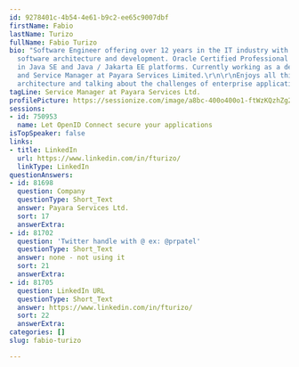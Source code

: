 ```yaml
---
id: 9278401c-4b54-4e61-b9c2-ee65c9007dbf
firstName: Fabio
lastName: Turizo
fullName: Fabio Turizo
bio: "Software Engineer offering over 12 years in the IT industry with a focus on
  software architecture and development. Oracle Certified Professional and Specialist
  in Java SE and Java / Jakarta EE platforms. Currently working as a developer advocate
  and Service Manager at Payara Services Limited.\r\n\r\nEnjoys all things Java, software
  architecture and talking about the challenges of enterprise application development!"
tagLine: Service Manager at Payara Services Ltd.
profilePicture: https://sessionize.com/image/a8bc-400o400o1-ftWzKQzhZg287dHKCnEf4C.jpg
sessions:
- id: 750953
  name: Let OpenID Connect secure your applications
isTopSpeaker: false
links:
- title: LinkedIn
  url: https://www.linkedin.com/in/fturizo/
  linkType: LinkedIn
questionAnswers:
- id: 81698
  question: Company
  questionType: Short_Text
  answer: Payara Services Ltd.
  sort: 17
  answerExtra:
- id: 81702
  question: 'Twitter handle with @ ex: @prpatel'
  questionType: Short_Text
  answer: none - not using it
  sort: 21
  answerExtra:
- id: 81705
  question: LinkedIn URL
  questionType: Short_Text
  answer: https://www.linkedin.com/in/fturizo/
  sort: 22
  answerExtra:
categories: []
slug: fabio-turizo

---
```

